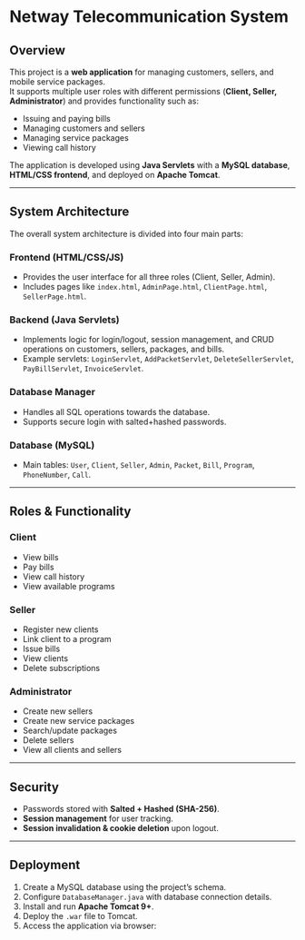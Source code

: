# Netway Telecommunication System

**Overview**
---
This project is a **web application** for managing customers, sellers, and mobile service packages.  
It supports multiple user roles with different permissions (**Client, Seller, Administrator**) and provides functionality such as:

- Issuing and paying bills  
- Managing customers and sellers  
- Managing service packages  
- Viewing call history  

The application is developed using **Java Servlets** with a **MySQL database**, **HTML/CSS frontend**, and deployed on **Apache Tomcat**.

---

**System Architecture**
---
The overall system architecture is divided into four main parts:

### Frontend (HTML/CSS/JS)
- Provides the user interface for all three roles (Client, Seller, Admin).  
- Includes pages like `index.html`, `AdminPage.html`, `ClientPage.html`, `SellerPage.html`.  

### Backend (Java Servlets)
- Implements logic for login/logout, session management, and CRUD operations on customers, sellers, packages, and bills.  
- Example servlets: `LoginServlet`, `AddPacketServlet`, `DeleteSellerServlet`, `PayBillServlet`, `InvoiceServlet`.  

### Database Manager
- Handles all SQL operations towards the database.  
- Supports secure login with salted+hashed passwords.  

### Database (MySQL)
- Main tables: `User`, `Client`, `Seller`, `Admin`, `Packet`, `Bill`, `Program`, `PhoneNumber`, `Call`.  

---

**Roles & Functionality**
---

### Client
- View bills  
- Pay bills  
- View call history  
- View available programs  

### Seller
- Register new clients  
- Link client to a program  
- Issue bills  
- View clients  
- Delete subscriptions  

### Administrator
- Create new sellers  
- Create new service packages  
- Search/update packages  
- Delete sellers  
- View all clients and sellers  

---

**Security**
---
- Passwords stored with **Salted + Hashed (SHA-256)**.  
- **Session management** for user tracking.  
- **Session invalidation & cookie deletion** upon logout.  

---

**Deployment**
---
1. Create a MySQL database using the project’s schema.  
2. Configure `DatabaseManager.java` with database connection details.  
3. Install and run **Apache Tomcat 9+**.  
4. Deploy the `.war` file to Tomcat.  
5. Access the application via browser:  
